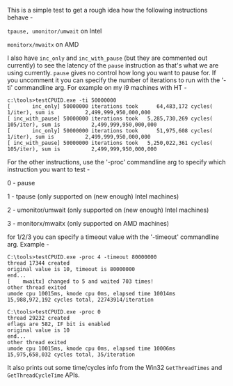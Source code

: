 This is a simple test to get a rough idea how the following instructions behave -

`tpause, umonitor/umwait` on Intel

`monitorx/mwaitx` on AMD

I also have `inc_only` and `inc_with_pause` (but they are commented out currently) to see the latency of the `pause` instruction as that's what we are using currently. `pause` gives no control how long you want to pause for. If you uncomment it you can specify the number of iterations to run with the '-ti' commandline arg. For example on my i9 machines with HT -

```
c:\tools>testCPUID.exe -ti 50000000
[       inc_only] 50000000 iterations took      64,483,172 cycles(    1/iter), sum is          2,499,999,950,000,000
[ inc_with_pause] 50000000 iterations took   5,285,730,269 cycles(  105/iter), sum is          2,499,999,950,000,000
[       inc_only] 50000000 iterations took      51,975,608 cycles(    1/iter), sum is          2,499,999,950,000,000
[ inc_with_pause] 50000000 iterations took   5,250,022,361 cycles(  105/iter), sum is          2,499,999,950,000,000

```

For the other instructions, use the '-proc' commandline arg to specify which instruction you want to test -

0 - pause

1 - tpause (only supported on (new enough) Intel machines)

2 - umonitor/umwait (only supported on (new enough) Intel machines)

3 - monitorx/mwaitx (only supported on AMD machines)

for 1/2/3 you can specify a timeout value with the '-timeout' commandline arg. Example -

```
C:\tools>testCPUID.exe -proc 4 -timeout 80000000
thread 17344 created
original value is 10, timeout is 80000000
end...
[    mwaitx] changed to 5 and waited 703 times!
other thread exited
umode cpu 10015ms, kmode cpu 0ms, elapsed time 10014ms
15,988,972,192 cycles total, 22743914/iteration

C:\tools>testCPUID.exe -proc 0
thread 29232 created
eflags are 582, IF bit is enabled
original value is 10
end...
other thread exited
umode cpu 10015ms, kmode cpu 0ms, elapsed time 10006ms
15,975,658,032 cycles total, 35/iteration
```

It also prints out some time/cycles info from the Win32 `GetThreadTimes` and `GetThreadCycleTime` APIs.